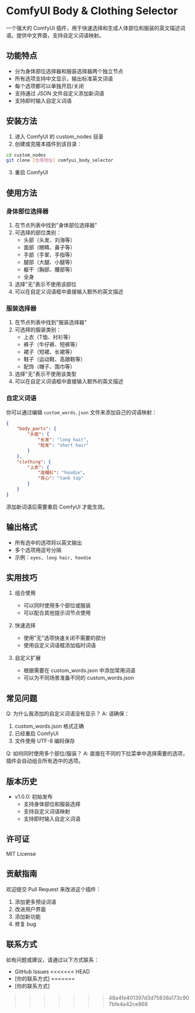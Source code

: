 # ComfyUI Body & Clothing Selector

一个强大的 ComfyUI 插件，用于快速选择和生成人体部位和服装的英文描述词语。提供中文界面，支持自定义词语映射。

## 功能特点

- 分为身体部位选择器和服装选择器两个独立节点
- 所有选项支持中文显示，输出标准英文词语
- 每个选项都可以单独开启/关闭
- 支持通过 JSON 文件自定义添加新词语
- 支持即时输入自定义词语

## 安装方法

1. 进入 ComfyUI 的 custom_nodes 目录
2. 创建或克隆本插件到该目录：
```bash
cd custom_nodes
git clone [仓库地址] comfyui_body_selector
```
3. 重启 ComfyUI

## 使用方法

### 身体部位选择器

1. 在节点列表中找到"身体部位选择器"
2. 可选择的部位类别：
   - 头部（头发、刘海等）
   - 面部（眼睛、鼻子等）
   - 手部（手掌、手指等）
   - 腿部（大腿、小腿等）
   - 躯干（胸部、腰部等）
   - 全身
3. 选择"无"表示不使用该部位
4. 可以在自定义词语框中直接输入额外的英文描述

### 服装选择器

1. 在节点列表中找到"服装选择器"
2. 可选择的服装类别：
   - 上衣（T恤、衬衫等）
   - 裤子（牛仔裤、短裤等）
   - 裙子（短裙、长裙等）
   - 鞋子（运动鞋、高跟鞋等）
   - 配饰（帽子、围巾等）
3. 选择"无"表示不使用该类型
4. 可以在自定义词语框中直接输入额外的英文描述

### 自定义词语

你可以通过编辑 `custom_words.json` 文件来添加自己的词语映射：

```json
{
    "body_parts": {
        "头部": {
            "长发": "long hair",
            "短发": "short hair"
        }
    },
    "clothing": {
        "上衣": {
            "连帽衫": "hoodie",
            "背心": "tank top"
        }
    }
}
```

添加新词语后需要重启 ComfyUI 才能生效。

## 输出格式

- 所有选中的选项将以英文输出
- 多个选项用逗号分隔
- 示例：`eyes, long hair, hoodie`

## 实用技巧

1. 组合使用
   - 可以同时使用多个部位或服装
   - 可以配合其他提示词节点使用

2. 快速选择
   - 使用"无"选项快速关闭不需要的部分
   - 使用自定义词语框添加临时词语

3. 自定义扩展
   - 根据需要在 custom_words.json 中添加常用词语
   - 可以为不同场景准备不同的 custom_words.json

## 常见问题

Q: 为什么我添加的自定义词语没有显示？
A: 请确保：
1. custom_words.json 格式正确
2. 已经重启 ComfyUI
3. 文件使用 UTF-8 编码保存

Q: 如何同时使用多个部位/服装？
A: 直接在不同的下拉菜单中选择需要的选项，插件会自动组合所有选中的选项。

## 版本历史

- v1.0.0: 初始发布
  - 支持身体部位和服装选择
  - 支持自定义词语映射
  - 支持即时输入自定义词语

## 许可证

MIT License

## 贡献指南

欢迎提交 Pull Request 来改进这个插件：
1. 添加更多预设词语
2. 改进用户界面
3. 添加新功能
4. 修复 bug

## 联系方式

如有问题或建议，请通过以下方式联系：
- GitHub Issues
<<<<<<< HEAD
- [你的联系方式] 
=======
- [你的联系方式] 
>>>>>>> 48a4fe401397d3d75838a173c907bfe4a42ce866

